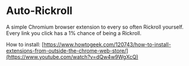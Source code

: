 # Auto-Rickroll

A simple Chromium browser extension to every so often Rickroll yourself. Every link you click has a 1% chance of being a Rickroll.

How to install: [https://www.howtogeek.com/120743/how-to-install-extensions-from-outside-the-chrome-web-store/](https://www.youtube.com/watch?v=dQw4w9WgXcQ)
